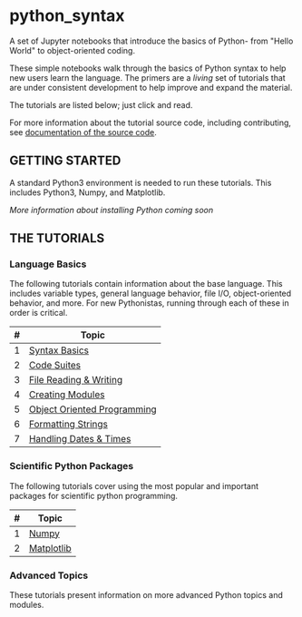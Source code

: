 # python_syntax
A set of Jupyter notebooks that introduce the basics of Python- from "Hello World" to object-oriented coding.

These simple notebooks walk through the basics of Python syntax to help new
users learn the language. The primers are a *living* set of tutorials that are
under consistent development to help improve and expand the material.

The tutorials are listed below; just click and read.

For more information about the tutorial source code, including contributing,
see [documentation of the source code](docs/README.md).


## GETTING STARTED
A standard Python3 environment is needed to run these tutorials.
This includes Python3, Numpy, and Matplotlib.

*More information about installing Python coming soon*

## THE TUTORIALS
### Language Basics
The following tutorials contain information about the base language.
This includes variable types, general language behavior, file I/O,
object-oriented behavior, and more. For new Pythonistas, running through
each of these in order is critical.

| # | Topic |
|---|-------|
| 1 | [Syntax Basics](src/primer01_basics.md) |
| 2 | [Code Suites](src/primer02_suites.md) |
| 3 | [File Reading & Writing](src/primer03_fileIO.md) |
| 4 | [Creating Modules](src/primer04_modules.md) |
| 5 | [Object Oriented Programming](src/primer05_ooprogramming.md) |
| 6 | [Formatting Strings](src/primer06_strformat.md) |
| 7 | [Handling Dates & Times](src/primer_datetimes.md) |

### Scientific Python Packages
The following tutorials cover using the most popular and important packages
for scientific python programming.

| # | Topic |
|---|-------|
| 1 | [Numpy](src/primer_numpy.md) |
| 2 | [Matplotlib](src/primer_matplot.md) |

### Advanced Topics
These tutorials present information on more advanced Python topics and modules.


